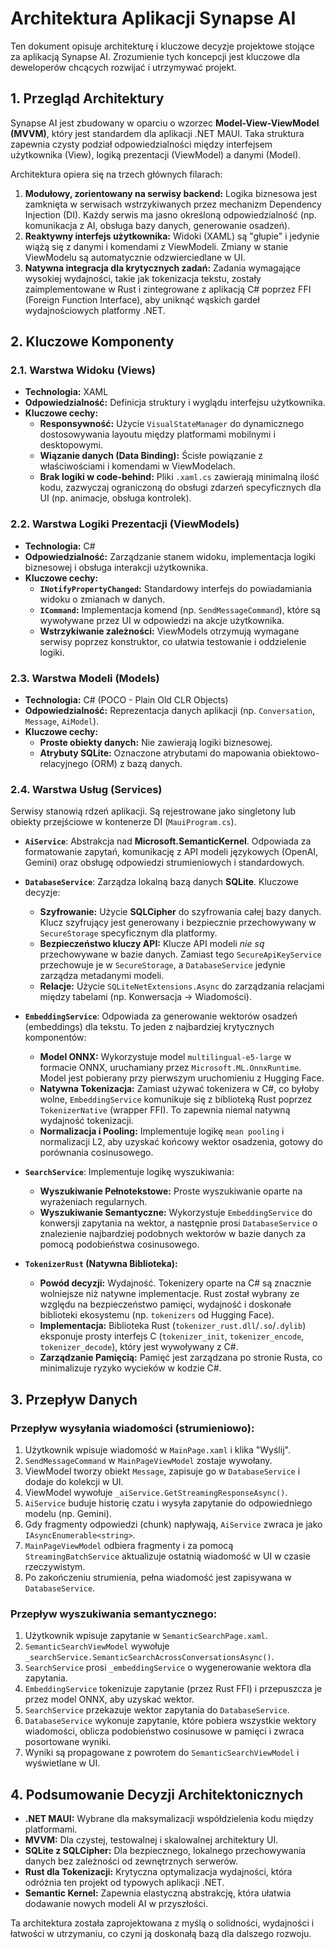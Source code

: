 # Architektura Aplikacji Synapse AI

Ten dokument opisuje architekturę i kluczowe decyzje projektowe stojące za aplikacją Synapse AI. Zrozumienie tych koncepcji jest kluczowe dla deweloperów chcących rozwijać i utrzymywać projekt.

## 1. Przegląd Architektury

Synapse AI jest zbudowany w oparciu o wzorzec **Model-View-ViewModel (MVVM)**, który jest standardem dla aplikacji .NET MAUI. Taka struktura zapewnia czysty podział odpowiedzialności między interfejsem użytkownika (View), logiką prezentacji (ViewModel) a danymi (Model).

Architektura opiera się na trzech głównych filarach:

1.  **Modułowy, zorientowany na serwisy backend:** Logika biznesowa jest zamknięta w serwisach wstrzykiwanych przez mechanizm Dependency Injection (DI). Każdy serwis ma jasno określoną odpowiedzialność (np. komunikacja z AI, obsługa bazy danych, generowanie osadzeń).
2.  **Reaktywny interfejs użytkownika:** Widoki (XAML) są "głupie" i jedynie wiążą się z danymi i komendami z ViewModeli. Zmiany w stanie ViewModelu są automatycznie odzwierciedlane w UI.
3.  **Natywna integracja dla krytycznych zadań:** Zadania wymagające wysokiej wydajności, takie jak tokenizacja tekstu, zostały zaimplementowane w Rust i zintegrowane z aplikacją C# poprzez FFI (Foreign Function Interface), aby uniknąć wąskich gardeł wydajnościowych platformy .NET.

## 2. Kluczowe Komponenty

### 2.1. Warstwa Widoku (Views)

- **Technologia:** XAML
- **Odpowiedzialność:** Definicja struktury i wyglądu interfejsu użytkownika.
- **Kluczowe cechy:**
    - **Responsywność:** Użycie `VisualStateManager` do dynamicznego dostosowywania layoutu między platformami mobilnymi i desktopowymi.
    - **Wiązanie danych (Data Binding):** Ścisłe powiązanie z właściwościami i komendami w ViewModelach.
    - **Brak logiki w code-behind:** Pliki `.xaml.cs` zawierają minimalną ilość kodu, zazwyczaj ograniczoną do obsługi zdarzeń specyficznych dla UI (np. animacje, obsługa kontrolek).

### 2.2. Warstwa Logiki Prezentacji (ViewModels)

- **Technologia:** C#
- **Odpowiedzialność:** Zarządzanie stanem widoku, implementacja logiki biznesowej i obsługa interakcji użytkownika.
- **Kluczowe cechy:**
    - **`INotifyPropertyChanged`:** Standardowy interfejs do powiadamiania widoku o zmianach w danych.
    - **`ICommand`:** Implementacja komend (np. `SendMessageCommand`), które są wywoływane przez UI w odpowiedzi na akcje użytkownika.
    - **Wstrzykiwanie zależności:** ViewModels otrzymują wymagane serwisy poprzez konstruktor, co ułatwia testowanie i oddzielenie logiki.

### 2.3. Warstwa Modeli (Models)

- **Technologia:** C# (POCO - Plain Old CLR Objects)
- **Odpowiedzialność:** Reprezentacja danych aplikacji (np. `Conversation`, `Message`, `AiModel`).
- **Kluczowe cechy:**
    - **Proste obiekty danych:** Nie zawierają logiki biznesowej.
    - **Atrybuty SQLite:** Oznaczone atrybutami do mapowania obiektowo-relacyjnego (ORM) z bazą danych.

### 2.4. Warstwa Usług (Services)

Serwisy stanowią rdzeń aplikacji. Są rejestrowane jako singletony lub obiekty przejściowe w kontenerze DI (`MauiProgram.cs`).

- **`AiService`**: Abstrakcja nad **Microsoft.SemanticKernel**. Odpowiada za formatowanie zapytań, komunikację z API modeli językowych (OpenAI, Gemini) oraz obsługę odpowiedzi strumieniowych i standardowych.

- **`DatabaseService`**: Zarządza lokalną bazą danych **SQLite**. Kluczowe decyzje:
    - **Szyfrowanie:** Użycie **SQLCipher** do szyfrowania całej bazy danych. Klucz szyfrujący jest generowany i bezpiecznie przechowywany w `SecureStorage` specyficznym dla platformy.
    - **Bezpieczeństwo kluczy API:** Klucze API modeli *nie są* przechowywane w bazie danych. Zamiast tego `SecureApiKeyService` przechowuje je w `SecureStorage`, a `DatabaseService` jedynie zarządza metadanymi modeli.
    - **Relacje:** Użycie `SQLiteNetExtensions.Async` do zarządzania relacjami między tabelami (np. Konwersacja -> Wiadomości).

- **`EmbeddingService`**: Odpowiada za generowanie wektorów osadzeń (embeddings) dla tekstu. To jeden z najbardziej krytycznych komponentów:
    - **Model ONNX:** Wykorzystuje model `multilingual-e5-large` w formacie ONNX, uruchamiany przez `Microsoft.ML.OnnxRuntime`. Model jest pobierany przy pierwszym uruchomieniu z Hugging Face.
    - **Natywna Tokenizacja:** Zamiast używać tokenizera w C#, co byłoby wolne, `EmbeddingService` komunikuje się z biblioteką Rust poprzez `TokenizerNative` (wrapper FFI). To zapewnia niemal natywną wydajność tokenizacji.
    - **Normalizacja i Pooling:** Implementuje logikę `mean pooling` i normalizacji L2, aby uzyskać końcowy wektor osadzenia, gotowy do porównania cosinusowego.

- **`SearchService`**: Implementuje logikę wyszukiwania:
    - **Wyszukiwanie Pełnotekstowe:** Proste wyszukiwanie oparte na wyrażeniach regularnych.
    - **Wyszukiwanie Semantyczne:** Wykorzystuje `EmbeddingService` do konwersji zapytania na wektor, a następnie prosi `DatabaseService` o znalezienie najbardziej podobnych wektorów w bazie danych za pomocą podobieństwa cosinusowego.

- **`TokenizerRust` (Natywna Biblioteka):**
    - **Powód decyzji:** Wydajność. Tokenizery oparte na C# są znacznie wolniejsze niż natywne implementacje. Rust został wybrany ze względu na bezpieczeństwo pamięci, wydajność i doskonałe biblioteki ekosystemu (np. `tokenizers` od Hugging Face).
    - **Implementacja:** Biblioteka Rust (`tokenizer_rust.dll`/`.so`/`.dylib`) eksponuje prosty interfejs C (`tokenizer_init`, `tokenizer_encode`, `tokenizer_decode`), który jest wywoływany z C#.
    - **Zarządzanie Pamięcią:** Pamięć jest zarządzana po stronie Rusta, co minimalizuje ryzyko wycieków w kodzie C#.

## 3. Przepływ Danych

### Przepływ wysyłania wiadomości (strumieniowo):

1.  Użytkownik wpisuje wiadomość w `MainPage.xaml` i klika "Wyślij".
2.  `SendMessageCommand` w `MainPageViewModel` zostaje wywołany.
3.  ViewModel tworzy obiekt `Message`, zapisuje go w `DatabaseService` i dodaje do kolekcji w UI.
4.  ViewModel wywołuje `_aiService.GetStreamingResponseAsync()`.
5.  `AiService` buduje historię czatu i wysyła zapytanie do odpowiedniego modelu (np. Gemini).
6.  Gdy fragmenty odpowiedzi (chunk) napływają, `AiService` zwraca je jako `IAsyncEnumerable<string>`.
7.  `MainPageViewModel` odbiera fragmenty i za pomocą `StreamingBatchService` aktualizuje ostatnią wiadomość w UI w czasie rzeczywistym.
8.  Po zakończeniu strumienia, pełna wiadomość jest zapisywana w `DatabaseService`.

### Przepływ wyszukiwania semantycznego:

1.  Użytkownik wpisuje zapytanie w `SemanticSearchPage.xaml`.
2.  `SemanticSearchViewModel` wywołuje `_searchService.SemanticSearchAcrossConversationsAsync()`.
3.  `SearchService` prosi `_embeddingService` o wygenerowanie wektora dla zapytania.
4.  `EmbeddingService` tokenizuje zapytanie (przez Rust FFI) i przepuszcza je przez model ONNX, aby uzyskać wektor.
5.  `SearchService` przekazuje wektor zapytania do `DatabaseService`.
6.  `DatabaseService` wykonuje zapytanie, które pobiera wszystkie wektory wiadomości, oblicza podobieństwo cosinusowe w pamięci i zwraca posortowane wyniki.
7.  Wyniki są propagowane z powrotem do `SemanticSearchViewModel` i wyświetlane w UI.

## 4. Podsumowanie Decyzji Architektonicznych

- **.NET MAUI:** Wybrane dla maksymalizacji współdzielenia kodu między platformami.
- **MVVM:** Dla czystej, testowalnej i skalowalnej architektury UI.
- **SQLite z SQLCipher:** Dla bezpiecznego, lokalnego przechowywania danych bez zależności od zewnętrznych serwerów.
- **Rust dla Tokenizacji:** Krytyczna optymalizacja wydajności, która odróżnia ten projekt od typowych aplikacji .NET.
- **Semantic Kernel:** Zapewnia elastyczną abstrakcję, która ułatwia dodawanie nowych modeli AI w przyszłości.

Ta architektura została zaprojektowana z myślą o solidności, wydajności i łatwości w utrzymaniu, co czyni ją doskonałą bazą dla dalszego rozwoju.